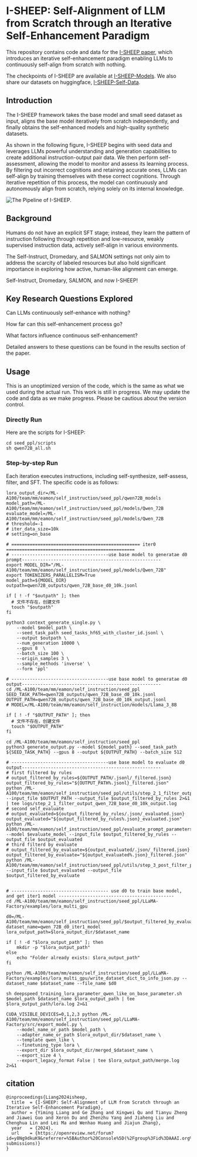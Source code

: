 # I-SHEEP: Self-Alignment of LLM from Scratch through an Iterative Self-Enhancement Paradigm
This repository contains code and data for the [I-SHEEP paper](https://arxiv.org/abs/2408.08072), which introduces an iterative self-enhancement paradigm enabling LLMs to continuously self-align from scratch with nothing.

The checkpoints of I-SHEEP are available at [I-SHEEP-Models](https://huggingface.co/yimingliang/I-SHEEP-Models).
We also share our datasets on huggingface, [I-SHEEP-Self-Data](https://huggingface.co/datasets/yimingliang/I-SHEEP-Self-Data).

## Introduction
The I-SHEEP framework takes the base model and small seed dataset as input, aligns the base
model iteratively from scratch independently, and finally obtains the self-enhanced models and high-quality synthetic datasets.

As shown in the following figure, I-SHEEP begins with seed data and leverages LLMs powerful understanding and generation capabilities to create additional instruction-output pair data. 
We then perform self-assessment, allowing the model to monitor and assess its learning process. 
By filtering out incorrect cognitions and retaining accurate ones, LLMs can self-align by training themselves with these correct cognitions.
Through iterative repetition of this process, the model can continuously and autonomously align from scratch, relying solely on its internal knowledge.

![The Pipeline of I-SHEEP. ](https://github.com/multimodal-art-projection/I-SHEEP/blob/main/I-SHEEP.png)

## Background

Humans do not have an explicit SFT stage; instead, they learn the pattern of instruction following through repetition and low-resource, weakly supervised instruction data, actively self-align in various environments.

The Self-Instruct, Dromedary, and SALMON settings not only aim to address the scarcity of labeled resources but also hold significant importance in exploring how active, human-like alignment can emerge.

Self-Instruct, Dromedary, SALMON, and now I-SHEEP!

## Key Research Questions Explored
Can LLMs continuously self-enhance with nothing?

How far can this self-enhancement process go?

What factors influence continuous self-enhancement?

Detailed answers to these questions can be found in the results section of the paper.

## Usage
This is an unoptimized version of the code, which is the same as what we used during the actual run.
This work is still in progress. We may update the code and data as we make progress. Please be cautious about the version control. 

###  Directly Run
Here are the scripts for I-SHEEP:
```
cd seed_ppl/scripts
sh qwen72B_all.sh
```

### Step-by-step Run
Each iteration executes instructions, including self-synthesize, self-assess, filter, and SFT. The specific code is as follows:
```
lora_output_dir=/ML-A100/team/mm/eamon/self_instruction/seed_ppl/qwen72B_models
model_path=/ML-A100/team/mm/eamon/self_instruction/seed_ppl/models/Qwen_72B
evaluate_model=/ML-A100/team/mm/eamon/self_instruction/seed_ppl/models/Qwen_72B
# threshold=-1
# iter_data_size=10k
# setting=on_base

# ================================================= iter0 =================================================
# -------------------------------------use base model to generatae d0 prompt-----------------------------------------------------
export MODEL_DIR="/ML-A100/team/mm/eamon/self_instruction/seed_ppl/models/Qwen_72B"
export TOKENIZERS_PARALLELISM=True
model_path=${MODEL_DIR}
outpath=qwen72B_outputs/qwen_72B_base_d0_10k.jsonl

if [ ! -f "$outpath" ]; then
  # 文件不存在，创建文件
  touch "$outpath"
fi

python3 context_generate_single.py \
    --model $model_path \
    --seed_task_path seed_tasks_hf65_with_cluster_id.jsonl \
    --output $outpath \
    --num_generation 10000 \
    --gpus 8  \
    --batch_size 100 \
    --origin_samples 3 \
    --sample_methods 'inverse' \
    --form 'ppl'

# -------------------------------------use base model to generatae d0 output-----------------------------------------------------
cd /ML-A100/team/mm/eamon/self_instruction/seed_ppl
SEED_TASK_PATH=qwen72B_outputs/qwen_72B_base_d0_10k.jsonl
OUTPUT_PATH=qwen72B_outputs/qwen_72B_base_d0_10k_output.jsonl
# MODEL=/ML-A100/team/mm/eamon/self_instruction/models/Llama_3_8B

if [ ! -f "$OUTPUT_PATH" ]; then
  # 文件不存在，创建文件
  touch "$OUTPUT_PATH"
fi

cd /ML-A100/team/mm/eamon/self_instruction/seed_ppl
python3 generate_output.py --model ${model_path} --seed_task_path ${SEED_TASK_PATH} --gpus 8 --output ${OUTPUT_PATH} --batch_size 512

# -------------------------------------use base model to evaluate d0 output-----------------------------------------------------
# first filtered by rules
# output_filtered_by_rules=${OUTPUT_PATH/.jsonl/_filtered.json}
output_filtered_by_rules="${OUTPUT_PATH%.jsonl}_filtered.json"
python /ML-A100/team/mm/eamon/self_instruction/seed_ppl/utils/step_2_1_filter_output_and_instruction_to_sft.py --input_file $OUTPUT_PATH --output_file $output_filtered_by_rules 2>&1 | tee logs/step_2_1_filter_output_qwen_72B_base_d0_10k_output.log
# second self_evaluate 
# output_evaluated=${output_filtered_by_rules/.json/_evaluated.json}
output_evaluated="${output_filtered_by_rules%.json}_evaluated.json"
python /ML-A100/team/mm/eamon/self_instruction/seed_ppl/evaluate_prompt_parameters.py --model $evaluate_model --input_file $output_filtered_by_rules --output_file $output_evaluated
# third filterd by evaluate
# output_filtered_by_evaluate=${output_evaluated/.json/_filtered.json}
output_filtered_by_evaluate="${output_evaluated%.json}_filtered.json"
python /ML-A100/team/mm/eamon/self_instruction/seed_ppl/utils/step_3_post_filter_parameter.py --input_file $output_evaluated --output_file $output_filtered_by_evaluate


# ------------------------------------- use d0 to train base model, and get iter1 model --------------------------------------------
cd /ML-A100/team/mm/eamon/self_instruction/seed_ppl/LLaMA-Factory/examples/lora_multi_gpu

d0=/ML-A100/team/mm/eamon/self_instruction/seed_ppl/$output_filtered_by_evaluate
dataset_name=qwen_72B_d0_iter1_model
lora_output_path=$lora_output_dir/$dataset_name

if [ ! -d "$lora_output_path" ]; then
    mkdir -p "$lora_output_path"
else
    echo "Folder already exists: $lora_output_path"
fi

python /ML-A100/team/mm/eamon/self_instruction/seed_ppl/LLaMA-Factory/examples/lora_multi_gpu/write_dataset_dict_to_info_json.py --dataset_name $dataset_name --file_name $d0

sh deepspeed_training_lora_parameter_qwen_like_on_base_parameter.sh $model_path $dataset_name $lora_output_path | tee $lora_output_path/lora.log 2>&1

CUDA_VISIBLE_DEVICES=0,1,2,3 python /ML-A100/team/mm/eamon/self_instruction/seed_ppl/LLaMA-Factory/src/export_model.py \
    --model_name_or_path $model_path \
    --adapter_name_or_path $lora_output_dir/$dataset_name \
    --template qwen_like \
    --finetuning_type lora \
    --export_dir $lora_output_dir/merged_$dataset_name \
    --export_size 4 \
    --export_legacy_format False | tee $lora_output_path/merge.log 2>&1

```

## citation
```
@inproceedings{Liang2024isheep,
  title  = {I-SHEEP: Self-Alignment of LLM from Scratch through an Iterative Self-Enhancement Paradigm},
  author = {Yiming Liang and Ge Zhang and Xingwei Qu and Tianyu Zheng and Jiawei Guo and Xeron Du and Zhenzhu Yang and Jiaheng Liu and Chenghua Lin and Lei Ma and Wenhao Huang and Jiajun Zhang},
  year   = {2024},
  url    = {https://openreview.net/forum?id=y8Ng9dkuK9&referrer=%5BAuthor%20Console%5D(%2Fgroup%3Fid%3DAAAI.org%2F2025%2FAI_Alignment_Track%2FAuthors%23your-submissions)}
}
```
